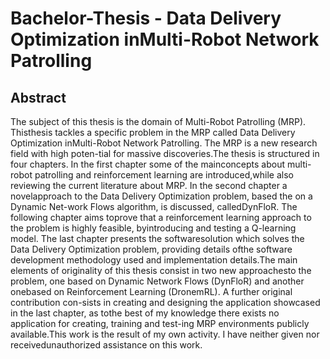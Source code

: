 # Bachelor-Thesis - Data Delivery Optimization inMulti-Robot Network Patrolling

## Abstract 
  The subject of this thesis is the domain of Multi-Robot Patrolling (MRP). Thisthesis tackles a specific problem in the MRP called Data Delivery Optimization inMulti-Robot Network Patrolling. The MRP is a new research field with high poten-tial for massive discoveries.The thesis is structured in four chapters.  In the first chapter some of the mainconcepts about multi-robot patrolling and reinforcement learning are introduced,while also reviewing the current literature about MRP. In the second chapter a novelapproach to the Data Delivery Optimization problem, based the on a Dynamic Net-work Flows algorithm, is discussed, calledDynFloR. The following chapter aims toprove that a reinforcement learning approach to the problem is highly feasible, byintroducing and testing a Q-learning model. The last chapter presents the softwaresolution which solves the Data Delivery Optimization problem, providing details ofthe software development methodology used and implementation details.The main elements of originality of this thesis consist in two new approachesto the problem, one based on Dynamic Network Flows (DynFloR) and another onebased on Reinforcement Learning (DronemRL). A further original contribution con-sists in creating and designing the application showcased in the last chapter, as tothe best of my knowledge there exists no application for creating, training and test-ing MRP environments publicly available.This work is the result of my own activity.   I have neither given nor receivedunauthorized assistance on this work.
